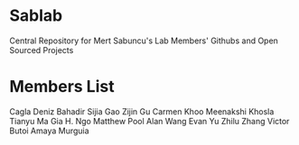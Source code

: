 # Sablab
Central Repository for Mert Sabuncu's Lab Members' Githubs and Open Sourced Projects

# Members List

Cagla Deniz Bahadir
Sijia Gao
Zijin Gu
Carmen Khoo
Meenakshi Khosla
Tianyu Ma
Gia H. Ngo
Matthew Pool
Alan Wang
Evan Yu
Zhilu Zhang
Victor Butoi
Amaya Murguia
